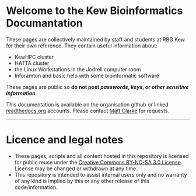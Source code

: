 # Welcome to the Kew Bioinformatics Documantation
These pages are collectively maintained by staff and students at RBG Kew for their own reference. They contain useful information about:

- KewHPC cluster
- HATTA cluster
- the Linux Workstations in the Jodrell computer room
- Inforamton and basic help with some bioinformatic software


These pages are public so **do not post _passwords_, _keys_, or _other sensitive information_**.

This documentation is available on the organisation github or linked [readthedocs.org](http://rbg-kew-bioinformatics-utils.readthedocs.io/en/latest/) accounts. Please contact [Matt Clarke](mailto:m.clarke@kew.org) for requests.

---

# Licence and legal notes
- These pages, scripts and all content hosted in this repository is licensed for public reuse under the [Creative Commons BY-NC-SA 3.0 License](http://creativecommons.org/licenses/by-nc-sa/3.0). License may be changed or withdrawn at any time. 
- This repository is intended to assist internal users only and no warranty of any kind is implied by this or any other release of this code/information.

